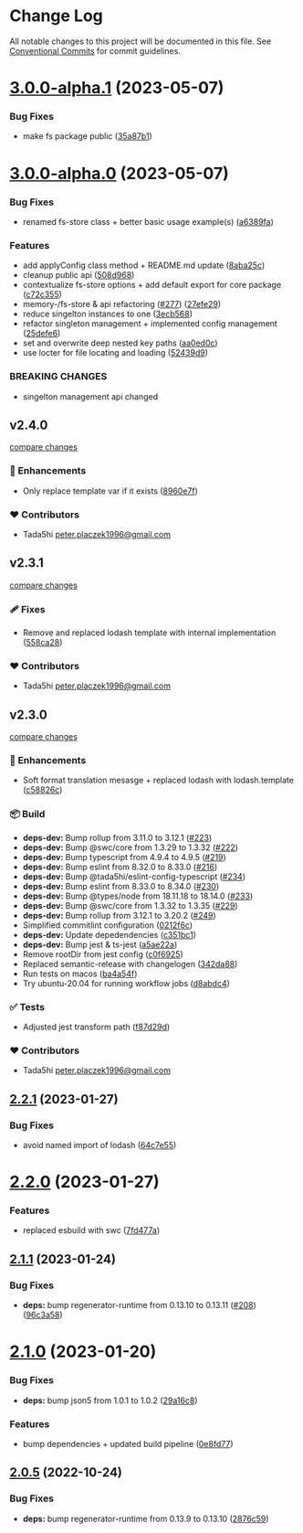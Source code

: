 # Change Log

All notable changes to this project will be documented in this file.
See [Conventional Commits](https://conventionalcommits.org) for commit guidelines.

# [3.0.0-alpha.1](https://github.com/tada5hi/ilingo/compare/v3.0.0-alpha.0...v3.0.0-alpha.1) (2023-05-07)


### Bug Fixes

* make fs package public ([35a87b1](https://github.com/tada5hi/ilingo/commit/35a87b13d0f7e75ed11400280506aa4a2d31569b))





# [3.0.0-alpha.0](https://github.com/tada5hi/ilingo/compare/v2.4.0...v3.0.0-alpha.0) (2023-05-07)


### Bug Fixes

* renamed fs-store class + better basic usage example(s) ([a6389fa](https://github.com/tada5hi/ilingo/commit/a6389fab956a2b6fd43c376f900045c6632e3bde))


### Features

* add applyConfig class method + README.md update ([8aba25c](https://github.com/tada5hi/ilingo/commit/8aba25c5e3bb2201867abb05725f8506ee6b2081))
* cleanup public api ([508d968](https://github.com/tada5hi/ilingo/commit/508d968a1c6df3e24a7459b368929da074f77947))
* contextualize fs-store options + add default export for core package ([c72c355](https://github.com/tada5hi/ilingo/commit/c72c355c7cd9fbe1d4d879f01c902c667f350c63))
* memory-/fs-store & api refactoring ([#277](https://github.com/tada5hi/ilingo/issues/277)) ([27efe29](https://github.com/tada5hi/ilingo/commit/27efe2987e24269b53baa88ada336de5068a2180))
* reduce singelton instances to one ([3ecb568](https://github.com/tada5hi/ilingo/commit/3ecb568e45ff14d38b25e9a76863b273227076d7))
* refactor singleton management + implemented config management ([25defe6](https://github.com/tada5hi/ilingo/commit/25defe66f52973d8ba53db1ebc72bdcd72cca1b0))
* set and overwrite deep nested key paths ([aa0ed0c](https://github.com/tada5hi/ilingo/commit/aa0ed0c45a66f180d3b89846dda342e736ab5ed7))
* use locter for file locating and loading ([52439d9](https://github.com/tada5hi/ilingo/commit/52439d90187533b646056dc3c60020f4d90393fd))


### BREAKING CHANGES

* singelton management api changed





## v2.4.0

[compare changes](https://github.com/tada5hi/ilingo/compare/v2.3.1...v2.4.0)


### 🚀 Enhancements

  - Only replace template var if it exists ([8960e7f](https://github.com/tada5hi/ilingo/commit/8960e7f))

### ❤️  Contributors

- Tada5hi <peter.placzek1996@gmail.com>

## v2.3.1

[compare changes](https://github.com/tada5hi/ilingo/compare/v2.3.0...v2.3.1)


### 🩹 Fixes

  - Remove and replaced lodash template with internal implementation ([558ca28](https://github.com/tada5hi/ilingo/commit/558ca28))

### ❤️  Contributors

- Tada5hi <peter.placzek1996@gmail.com>

## v2.3.0

[compare changes](https://github.com/tada5hi/ilingo/compare/v2.2.1...v2.3.0)


### 🚀 Enhancements

  - Soft format translation mesasge + replaced lodash with lodash.template ([c58826c](https://github.com/tada5hi/ilingo/commit/c58826c))

### 📦 Build

  - **deps-dev:** Bump rollup from 3.11.0 to 3.12.1 ([#223](https://github.com/tada5hi/ilingo/pull/223))
  - **deps-dev:** Bump @swc/core from 1.3.29 to 1.3.32 ([#222](https://github.com/tada5hi/ilingo/pull/222))
  - **deps-dev:** Bump typescript from 4.9.4 to 4.9.5 ([#219](https://github.com/tada5hi/ilingo/pull/219))
  - **deps-dev:** Bump eslint from 8.32.0 to 8.33.0 ([#216](https://github.com/tada5hi/ilingo/pull/216))
  - **deps-dev:** Bump @tada5hi/eslint-config-typescript ([#234](https://github.com/tada5hi/ilingo/pull/234))
  - **deps-dev:** Bump eslint from 8.33.0 to 8.34.0 ([#230](https://github.com/tada5hi/ilingo/pull/230))
  - **deps-dev:** Bump @types/node from 18.11.18 to 18.14.0 ([#233](https://github.com/tada5hi/ilingo/pull/233))
  - **deps-dev:** Bump @swc/core from 1.3.32 to 1.3.35 ([#229](https://github.com/tada5hi/ilingo/pull/229))
  - **deps-dev:** Bump rollup from 3.12.1 to 3.20.2 ([#249](https://github.com/tada5hi/ilingo/pull/249))
  - Simplified commitlint configuration ([0212f6c](https://github.com/tada5hi/ilingo/commit/0212f6c))
  - **deps-dev:** Update depedendencies ([c351bc1](https://github.com/tada5hi/ilingo/commit/c351bc1))
  - **deps-dev:** Bump jest & ts-jest ([a5ae22a](https://github.com/tada5hi/ilingo/commit/a5ae22a))
  - Remove rootDir from jest config ([c0f6925](https://github.com/tada5hi/ilingo/commit/c0f6925))
  - Replaced semantic-release with changelogen ([342da88](https://github.com/tada5hi/ilingo/commit/342da88))
  - Run tests on macos ([ba4a54f](https://github.com/tada5hi/ilingo/commit/ba4a54f))
  - Try ubuntu-20.04 for running workflow jobs ([d8abdc4](https://github.com/tada5hi/ilingo/commit/d8abdc4))

### ✅ Tests

  - Adjusted jest transform path ([f87d29d](https://github.com/tada5hi/ilingo/commit/f87d29d))

### ❤️  Contributors

- Tada5hi <peter.placzek1996@gmail.com>

## [2.2.1](https://github.com/tada5hi/ilingo/compare/v2.2.0...v2.2.1) (2023-01-27)


### Bug Fixes

* avoid named import of lodash ([64c7e55](https://github.com/tada5hi/ilingo/commit/64c7e551c6ea3b4c51ee13cb3dcaa82e266e7119))

# [2.2.0](https://github.com/tada5hi/ilingo/compare/v2.1.1...v2.2.0) (2023-01-27)


### Features

* replaced esbuild with swc ([7fd477a](https://github.com/tada5hi/ilingo/commit/7fd477a4a33e9936fe5133c7f928959aac52a8a3))

## [2.1.1](https://github.com/tada5hi/ilingo/compare/v2.1.0...v2.1.1) (2023-01-24)


### Bug Fixes

* **deps:** bump regenerator-runtime from 0.13.10 to 0.13.11 ([#208](https://github.com/tada5hi/ilingo/issues/208)) ([96c3a58](https://github.com/tada5hi/ilingo/commit/96c3a582e2bc3ac46688fc28630d892e0ad4b1c1))

# [2.1.0](https://github.com/tada5hi/ilingo/compare/v2.0.5...v2.1.0) (2023-01-20)


### Bug Fixes

* **deps:** bump json5 from 1.0.1 to 1.0.2 ([29a16c8](https://github.com/tada5hi/ilingo/commit/29a16c8a84cd4beb56b57ae2ab108cbc5a47684c))


### Features

* bump dependencies + updated build pipeline ([0e8fd77](https://github.com/tada5hi/ilingo/commit/0e8fd775ae53c68c35f15bf0d94626cc4e90a72a))

## [2.0.5](https://github.com/tada5hi/ilingo/compare/v2.0.4...v2.0.5) (2022-10-24)


### Bug Fixes

* **deps:** bump regenerator-runtime from 0.13.9 to 0.13.10 ([2876c59](https://github.com/tada5hi/ilingo/commit/2876c595c442c611b3848bbd11eb74119f5f85e0))

